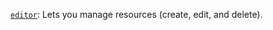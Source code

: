[`editor`](../../../../iam/concepts/access-control/roles.md#editor): Lets you manage resources (create, edit, and delete).

